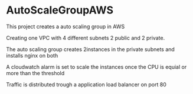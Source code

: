 # AutoScaleGroupAWS
This project creates a auto scaling group in AWS

Creating one VPC with 4 different subnets 2 public and 2 private. 

The auto scaling group creates 2instances in the private subnets and installs nginx on both

A cloudwatch alarm is set to scale the instances once the CPU is equial or more than the threshold 

Traffic is distributed trough a application load balancer on port 80 
